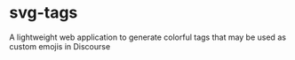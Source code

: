 # svg-tags
A lightweight web application to generate colorful tags that may be used as custom emojis in Discourse
